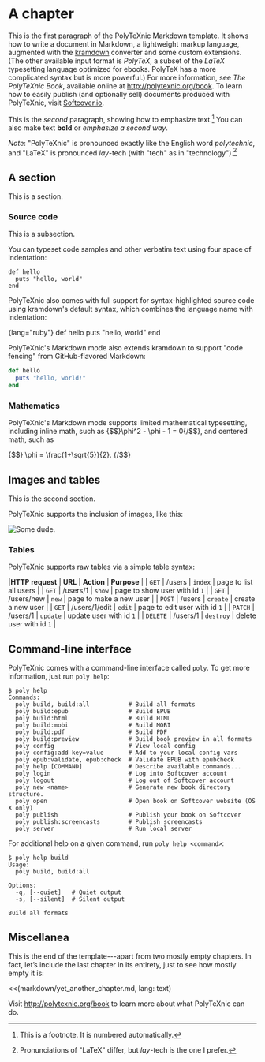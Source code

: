 # A chapter

This is the first paragraph of the PolyTeXnic Markdown template. It shows how to write a document in Markdown, a lightweight markup language, augmented with the [kramdown](http://kramdown.rubyforge.org/) converter and some custom extensions. (The other available input format is *PolyTeX*, a subset of the *LaTeX* typesetting language optimized for ebooks. PolyTeX has a more complicated syntax but is more powerful.) For more information, see *The PolyTeXnic Book*, available online at <http://polytexnic.org/book>. To learn how to easily publish (and optionally sell) documents produced with PolyTeXnic, visit [Softcover.io](http://softcover.io/).

This is the *second* paragraph, showing how to emphasize text.[^sample_footnote] You can also make text **bold** or _emphasize a second way_.

*Note*: "PolyTeXnic" is pronounced exactly like the English word *polytechnic*, and "LaTeX" is pronounced *lay*-tech (with "tech" as in "technology").[^pronunciation]

## A section

This is a section.

### Source code

This is a subsection.

You can typeset code samples and other verbatim text using four space of indentation:

    def hello
      puts "hello, world"
    end

PolyTeXnic also comes with full support for syntax-highlighted source code using kramdown's default syntax, which combines the language name with indentation:

{lang="ruby"}
    def hello
      puts "hello, world"
    end

PolyTeXnic's Markdown mode also extends kramdown to support "code fencing" from GitHub-flavored Markdown:

```ruby
def hello
  puts "hello, world!"
end
```

### Mathematics

PolyTeXnic's Markdown mode supports limited mathematical typesetting, including inline math, such as {$$}\phi^2 - \phi - 1 = 0{/$$}, and centered math, such as

{$$}
\phi = \frac{1+\sqrt{5}}{2}.
{/$$}


## Images and tables

This is the second section.

PolyTeXnic supports the inclusion of images, like this:

![Some dude.](images/2011_michael_hartl.png)

### Tables

PolyTeXnic supports raw tables via a simple table syntax:

|**HTTP request** | **URL** | **Action** | **Purpose** |
| `GET` | /users | `index` | page to list all users |
| `GET` | /users/1 | `show` | page to show user with id `1` |
| `GET` | /users/new | `new` | page to make a new user |
| `POST` | /users | `create` | create a new user |
| `GET` | /users/1/edit | `edit` | page to edit user with id `1` |
| `PATCH` | /users/1 | `update` | update user with id `1` |
| `DELETE` | /users/1 | `destroy` | delete user with id `1` |


## Command-line interface

PolyTeXnic comes with a command-line interface called `poly`. To get more information, just run `poly help`:

```console
$ poly help
Commands:
  poly build, build:all           # Build all formats
  poly build:epub                 # Build EPUB
  poly build:html                 # Build HTML
  poly build:mobi                 # Build MOBI
  poly build:pdf                  # Build PDF
  poly build:preview              # Build book preview in all formats
  poly config                     # View local config
  poly config:add key=value       # Add to your local config vars
  poly epub:validate, epub:check  # Validate EPUB with epubcheck
  poly help [COMMAND]             # Describe available commands...
  poly login                      # Log into Softcover account
  poly logout                     # Log out of Softcover account
  poly new <name>                 # Generate new book directory structure.
  poly open                       # Open book on Softcover website (OS X only)
  poly publish                    # Publish your book on Softcover
  poly publish:screencasts        # Publish screencasts
  poly server                     # Run local server
```

For additional help on a given command, run `poly help <command>`:

```console
$ poly help build
Usage:
  poly build, build:all

Options:
  -q, [--quiet]   # Quiet output
  -s, [--silent]  # Silent output

Build all formats
```

## Miscellanea

This is the end of the template---apart from two mostly empty chapters. In fact, let’s include the last chapter in its entirety, just to see how mostly empty it is:

<<(markdown/yet_another_chapter.md, lang: text)

Visit <http://polytexnic.org/book> to learn more about what PolyTeXnic can do.


[^sample_footnote]: This is a footnote. It is numbered automatically.

[^pronunciation]: Pronunciations of "LaTeX" differ, but *lay*-tech is the one I prefer.
